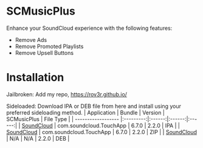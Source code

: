 # SCMusicPlus
Enhance your SoundCloud experience with the following features:
- Remove Ads
- Remove Promoted Playlists
- Remove Upsell Buttons

# Installation
Jailbroken: Add my repo, https://rov3r.github.io/

Sideloaded: Download IPA or DEB file from here and install using your preferred sideloading method.
        | Application | Bundle | Version | SCMusicPlus | File Type |
        | ------------------ |:---------:|:------:|:------:|:------:|
        | [SoundCloud](https://rov3r.github.io/depiction/com.rov3r.scmusicplus/soundcloud_6.7.0_SCMusicPlus_2.2.0.ipa) | com.soundcloud.TouchApp | 6.7.0 | 2.2.0 | IPA |
        | [SoundCloud](https://rov3r.github.io/depiction/com.rov3r.scmusicplus/soundcloud_6.7.0_SCMusicPlus_2.2.0.zip) | com.soundcloud.TouchApp | 6.7.0 | 2.2.0 | ZIP |
        | [SoundCloud](https://github.com/Rov3r/rov3r.github.io/blob/master/deb/com.rov3r.scmusicplus_2.2.0_iphoneos-arm.deb) | N/A | N/A | 2.2.0 | DEB |
